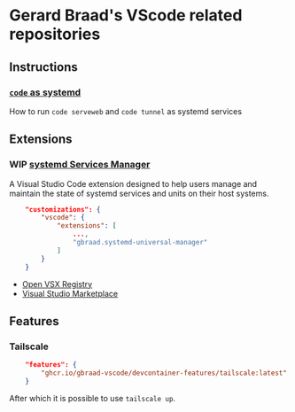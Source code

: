 Gerard Braad's VScode related repositories
==========================================


## Instructions

### [`code` as systemd](https://github.com/gbraad-vscode/codecli-systemd)

How to run `code serveweb` and `code tunnel` as systemd services


## Extensions

### WIP [systemd Services Manager](https://github.com/gbraad-vscode/systemd-services-manager)

A Visual Studio Code extension designed to help users manage and maintain the state of systemd services and units on their host systems. 

```json
    "customizations": {
        "vscode": {
            "extensions": [
                ...,
                "gbraad.systemd-universal-manager"
            ]
        }
    }
```

 - [Open VSX Registry](https://open-vsx.org/extension/gbraad/systemd-universal-manager)
 - [Visual Studio Marketplace](https://marketplace.visualstudio.com/items?itemName=gbraad.systemd-universal-manager)

## Features

### Tailscale

```json
    "features": {
        "ghcr.io/gbraad-vscode/devcontainer-features/tailscale:latest": {}
    }
```

After which it is possible to use `tailscale up`.
